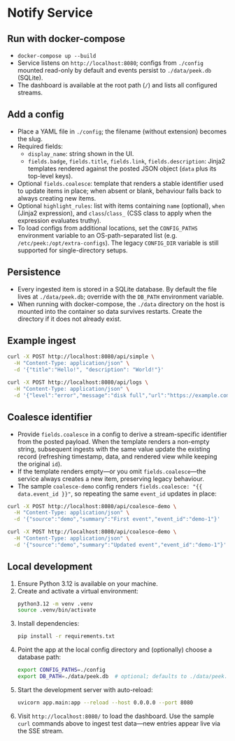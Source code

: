 # Notify Service

## Run with docker-compose
- `docker-compose up --build`
- Service listens on `http://localhost:8080`; configs from `./config` mounted read-only by default and events persist to `./data/peek.db` (SQLite).
- The dashboard is available at the root path (`/`) and lists all configured streams.

## Add a config
- Place a YAML file in `./config`; the filename (without extension) becomes the slug.
- Required fields:
  - `display_name`: string shown in the UI.
  - `fields.badge`, `fields.title`, `fields.link`, `fields.description`: Jinja2 templates rendered against the posted JSON object (`data` plus its top-level keys).
- Optional `fields.coalesce`: template that renders a stable identifier used to update items in place; when absent or blank, behaviour falls back to always creating new items.
- Optional `highlight_rules`: list with items containing `name` (optional), `when` (Jinja2 expression), and `class`/`class_` (CSS class to apply when the expression evaluates truthy).
- To load configs from additional locations, set the `CONFIG_PATHS` environment variable to an OS-path-separated list (e.g. `/etc/peek:/opt/extra-configs`). The legacy `CONFIG_DIR` variable is still supported for single-directory setups.

## Persistence
- Every ingested item is stored in a SQLite database. By default the file lives at `./data/peek.db`; override with the `DB_PATH` environment variable.
- When running with docker-compose, the `./data` directory on the host is mounted into the container so data survives restarts. Create the directory if it does not already exist.

## Example ingest
```bash
curl -X POST http://localhost:8080/api/simple \
  -H "Content-Type: application/json" \
  -d '{"title":"Hello!", "description": "World!"}'
```

```bash
curl -X POST http://localhost:8080/api/logs \
  -H "Content-Type: application/json" \
  -d '{"level":"error","message":"disk full","url":"https://example.com/alerts","details":"Check storage quotas"}'
```

## Coalesce identifier
- Provide `fields.coalesce` in a config to derive a stream-specific identifier from the posted payload. When the template renders a non-empty string, subsequent ingests with the same value update the existing record (refreshing timestamp, data, and rendered view while keeping the original `id`).
- If the template renders empty—or you omit `fields.coalesce`—the service always creates a new item, preserving legacy behaviour.
- The sample `coalesce-demo` config renders `fields.coalesce: "{{ data.event_id }}"`, so repeating the same `event_id` updates in place:

```bash
curl -X POST http://localhost:8080/api/coalesce-demo \
  -H "Content-Type: application/json" \
  -d '{"source":"demo","summary":"First event","event_id":"demo-1"}'

curl -X POST http://localhost:8080/api/coalesce-demo \
  -H "Content-Type: application/json" \
  -d '{"source":"demo","summary":"Updated event","event_id":"demo-1"}'
```

## Local development
1. Ensure Python 3.12 is available on your machine.
2. Create and activate a virtual environment:
   ```bash
   python3.12 -m venv .venv
   source .venv/bin/activate
   ```
3. Install dependencies:
   ```bash
   pip install -r requirements.txt
   ```
4. Point the app at the local config directory and (optionally) choose a database path:
   ```bash
   export CONFIG_PATHS=./config
   export DB_PATH=./data/peek.db  # optional; defaults to ./data/peek.db
   ```
5. Start the development server with auto-reload:
   ```bash
   uvicorn app.main:app --reload --host 0.0.0.0 --port 8080
   ```
6. Visit `http://localhost:8080/` to load the dashboard. Use the sample `curl` commands above to ingest test data—new entries appear live via the SSE stream.
